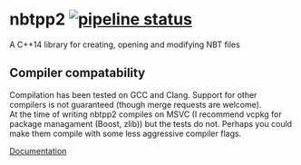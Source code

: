 # nbtpp2 [![pipeline status](https://gitlab.com/rutgerbrf/libnbtpp2/badges/master/pipeline.svg)](https://gitlab.com/rutgerbrf/libnbtpp2/commits/master)
A C++14 library for creating, opening and modifying NBT files

## Compiler compatability
Compilation has been tested on GCC and Clang. Support for other compilers is not guaranteed (though merge requests are welcome).  
At the time of writing nbtpp2 compiles on MSVC (I recommend vcpkg for package managament (Boost, zlib)) but the tests do not.
Perhaps you could make them compile with some less aggressive compiler flags.

[Documentation](https://rutgerbrf.gitlab.io/libnbtpp2)
